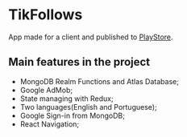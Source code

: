 # TikFollows
App made for a client and published to [PlayStore](https://play.google.com/store/apps/details?id=com.tfbrowser).  

## Main features in the project 

- MongoDB Realm Functions and Atlas Database;
- Google AdMob;
- State managing with Redux;
- Two languages(English and Portuguese);
- Google Sign-in from MongoDB;
- React Navigation;
